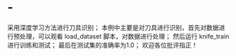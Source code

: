 # -
采用深度学习方法进行刀具识别；
本例中主要是对刀具进行识别，首先对数据进行预处理，可以观看 load_dataset 脚本，对数据进行处理；
然后运行 knife_train 进行训练和测试；
最后在测试集的准确率为1.0；
欢迎各位批评指正！
